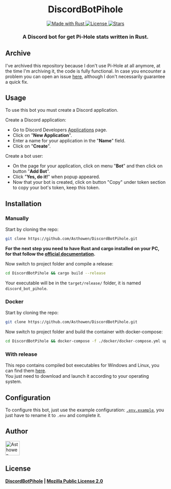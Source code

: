 <!--suppress HtmlDeprecatedAttribute -->
<div align="center">
    <h1>DiscordBotPihole</h1>
    <div>
        <a href="https://www.rust-lang.org/">
            <img src="https://img.shields.io/badge/Rust-000000?style=for-the-badge&logo=rust&logoColor=white" alt="Made with Rust">
        </a>
        <a href="https://github.com/Asthowen/DiscordBotPihole/blob/main/LICENSE">
            <img src="https://img.shields.io/github/license/Asthowen/DiscordBotPihole?style=for-the-badge" alt="License">
        </a>
        <a href="https://github.com/Asthowen/DiscordBotPihole/stargazers">
            <img src="https://img.shields.io/github/stars/Asthowen/DiscordBotPihole?style=for-the-badge" alt="Stars">
        </a>
    </div>
    <h3>
        <strong>A Discord bot for get Pi-Hole stats written in Rust.</strong>
    </h3>
</div>

## Archive

I've archived this repository because I don't use Pi-Hole at all anymore, at the time I'm archiving it, the code is fully functional. In case you encounter a problem you can open an issue [here](https://github.com/Asthowen/DiscordBotPihole/issues), although I don't necessarily guarantee a quick fix.

## Usage
To use this bot you must create a Discord application.

Create a Discord application:

* Go to Discord Developers [Applications](https://discord.com/developers/applications) page.
* Click on "**New Application**".
* Enter a name for your application in the "**Name**" field.
* Click on "**Create**".

Create a bot user:
* On the page for your application, click on menu "**Bot**" and then click on button "**Add Bot**".
* Click "**Yes, do it!**" when popup appeared.
* Now that your bot is created, click on button "Copy" under token section to copy your bot's token, keep this token.

## Installation
### Manually
Start by cloning the repo:
```bash
git clone https://github.com/Asthowen/DiscordBotPihole.git
```
**For the next step you need to have Rust and cargo installed on your PC, for that follow the [official documentation](https://www.rust-lang.org/tools/install).**

Now switch to project folder and compile a release:
```bash
cd DiscordBotPihole && cargo build --release
```

Your executable will be in the `target/release/` folder, it is named `discord_bot_pihole`.

### Docker
Start by cloning the repo:
```bash
git clone https://github.com/Asthowen/DiscordBotPihole.git
```

Now switch to project folder and build the container with docker-compose:
```bash
cd DiscordBotPihole && docker-compose -f ./docker/docker-compose.yml up -d --build
```

### With release
This repo contains compiled bot executables for Windows and Linux, you can find them [here](https://github.com/Asthowen/DiscordBotPihole/releases/latest).
<br>
You just need to download and launch it according to your operating system.

## Configuration
To configure this bot, just use the example configuration: [`.env.example`](https://github.com/Asthowen/DiscordBotPihole/blob/main/.env.example), you just have to rename it to `.env` and complete it.

## Author
[<img width="45" src="https://avatars3.githubusercontent.com/u/59535754?s=400&u=48aecdd175dd2dd8867ae063f1973b64d298220b&v=4" alt="Asthowen">](https://github.com/Asthowen)

## License
**[DiscordBotPihole](https://github.com/Asthowen/DiscordBotPihole) | [Mozilla Public License 2.0](https://github.com/Asthowen/DiscordBotPihole/blob/main/LICENSE)**
